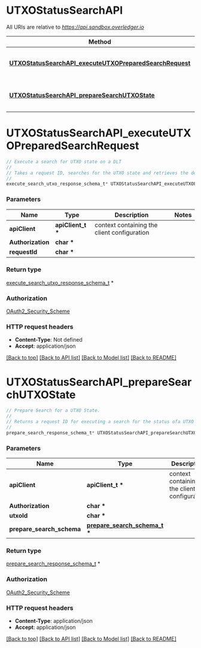 # UTXOStatusSearchAPI

All URIs are relative to *https://api.sandbox.overledger.io*

Method | HTTP request | Description
------------- | ------------- | -------------
[**UTXOStatusSearchAPI_executeUTXOPreparedSearchRequest**](UTXOStatusSearchAPI.md#UTXOStatusSearchAPI_executeUTXOPreparedSearchRequest) | **POST** /v2/execution/search/utxo | Execute a search for UTXO state on a DLT
[**UTXOStatusSearchAPI_prepareSearchUTXOState**](UTXOStatusSearchAPI.md#UTXOStatusSearchAPI_prepareSearchUTXOState) | **POST** /v2/preparation/search/utxo/{utxoId} | Prepare Search for a UTXO State.


# **UTXOStatusSearchAPI_executeUTXOPreparedSearchRequest**
```c
// Execute a search for UTXO state on a DLT
//
// Takes a request ID, searches for the UTXO state and retrieves the details on the requested DLT. This API is only applicable for Bitcoin.
//
execute_search_utxo_response_schema_t* UTXOStatusSearchAPI_executeUTXOPreparedSearchRequest(apiClient_t *apiClient, char * Authorization, char * requestId);
```

### Parameters
Name | Type | Description  | Notes
------------- | ------------- | ------------- | -------------
**apiClient** | **apiClient_t \*** | context containing the client configuration |
**Authorization** | **char \*** |  | 
**requestId** | **char \*** |  | 

### Return type

[execute_search_utxo_response_schema_t](execute_search_utxo_response_schema.md) *


### Authorization

[OAuth2_Security_Scheme](../README.md#OAuth2_Security_Scheme)

### HTTP request headers

 - **Content-Type**: Not defined
 - **Accept**: application/json

[[Back to top]](#) [[Back to API list]](../README.md#documentation-for-api-endpoints) [[Back to Model list]](../README.md#documentation-for-models) [[Back to README]](../README.md)

# **UTXOStatusSearchAPI_prepareSearchUTXOState**
```c
// Prepare Search for a UTXO State.
//
// Returns a request ID for executing a search for the status ofa UTXO on UTXO based DLT’s
//
prepare_search_response_schema_t* UTXOStatusSearchAPI_prepareSearchUTXOState(apiClient_t *apiClient, char * Authorization, char * utxoId, prepare_search_schema_t * prepare_search_schema);
```

### Parameters
Name | Type | Description  | Notes
------------- | ------------- | ------------- | -------------
**apiClient** | **apiClient_t \*** | context containing the client configuration |
**Authorization** | **char \*** |  | 
**utxoId** | **char \*** |  | 
**prepare_search_schema** | **[prepare_search_schema_t](prepare_search_schema.md) \*** |  | 

### Return type

[prepare_search_response_schema_t](prepare_search_response_schema.md) *


### Authorization

[OAuth2_Security_Scheme](../README.md#OAuth2_Security_Scheme)

### HTTP request headers

 - **Content-Type**: application/json
 - **Accept**: application/json

[[Back to top]](#) [[Back to API list]](../README.md#documentation-for-api-endpoints) [[Back to Model list]](../README.md#documentation-for-models) [[Back to README]](../README.md)

